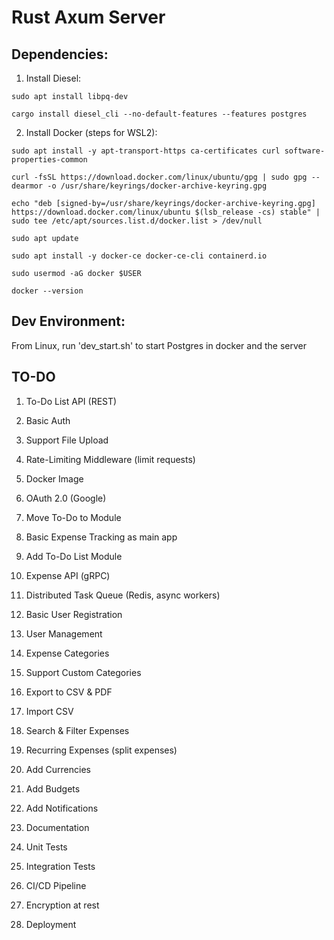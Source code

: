 # Rust Axum Server

## Dependencies:

1. Install Diesel:

`sudo apt install libpq-dev`

`cargo install diesel_cli --no-default-features --features postgres`

2. Install Docker (steps for WSL2):

`sudo apt install -y apt-transport-https ca-certificates curl software-properties-common`

`curl -fsSL https://download.docker.com/linux/ubuntu/gpg | sudo gpg --dearmor -o /usr/share/keyrings/docker-archive-keyring.gpg`

`echo "deb [signed-by=/usr/share/keyrings/docker-archive-keyring.gpg] https://download.docker.com/linux/ubuntu $(lsb_release -cs) stable" | sudo tee /etc/apt/sources.list.d/docker.list > /dev/null`

`sudo apt update`

`sudo apt install -y docker-ce docker-ce-cli containerd.io`

`sudo usermod -aG docker $USER`

`docker --version`

## Dev Environment:

From Linux, run 'dev_start.sh' to start Postgres in docker and the server

## TO-DO

1. To-Do List API (REST)

2. Basic Auth

3. Support File Upload

4. Rate-Limiting Middleware (limit requests)

5. Docker Image

6. OAuth 2.0 (Google)

7. Move To-Do to Module

8. Basic Expense Tracking as main app

9. Add To-Do List Module

10. Expense API (gRPC)

11. Distributed Task Queue (Redis, async workers)

12. Basic User Registration

13. User Management

14. Expense Categories

15. Support Custom Categories

16. Export to CSV & PDF

17. Import CSV

18. Search & Filter Expenses

19. Recurring Expenses (split expenses)

20. Add Currencies

21. Add Budgets

22. Add Notifications

23. Documentation

24. Unit Tests

25. Integration Tests

26. CI/CD Pipeline

27. Encryption at rest

28. Deployment

